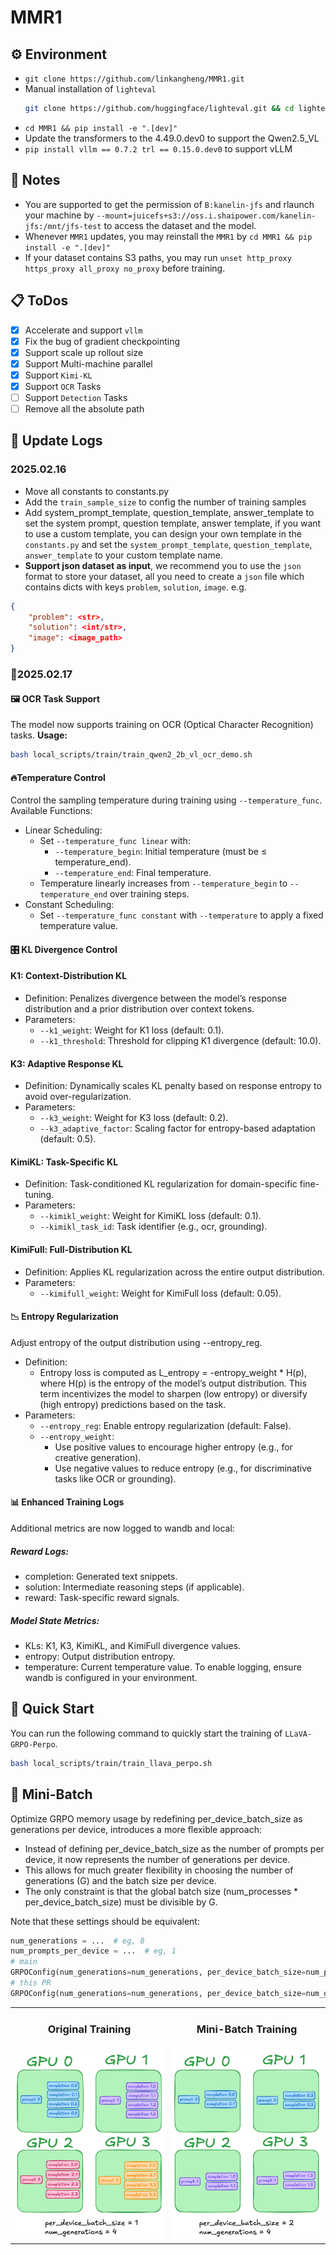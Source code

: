 # MMR1

## ⚙️ **Environment**

- `git clone https://github.com/linkangheng/MMR1.git`
- Manual installation of `lighteval`
  ```bash
  git clone https://github.com/huggingface/lighteval.git && cd lighteval && git checkout 4f381b352c0e467b5870a97d41cb66b487a2c503 && pip install ".[math]" && rm -rf lighteval
  ```
- `cd MMR1 && pip install -e ".[dev]"`
- Update the transformers to the 4.49.0.dev0 to support the Qwen2.5_VL
- `pip install vllm == 0.7.2 trl == 0.15.0.dev0` to support vLLM

## 🚨 **Notes**

- You are supported to get the permission of `B:kanelin-jfs` and rlaunch your machine by `--mount=juicefs+s3://oss.i.shaipower.com/kanelin-jfs:/mnt/jfs-test` to access the dataset and the model.
- Whenever `MMR1` updates, you may reinstall the `MMR1` by `cd MMR1 && pip install -e ".[dev]"`
- If your dataset contains S3 paths, you may run `unset http_proxy https_proxy all_proxy no_proxy` before training.

## 📋 **ToDos**

- [x] Accelerate and support `vllm`
- [x] Fix the bug of gradient checkpointing
- [x] Support scale up rollout size
- [x] Support Multi-machine parallel
- [x] Support `Kimi-KL`
- [x] Support `OCR` Tasks
- [ ] Support `Detection` Tasks
- [ ] Remove all the absolute path

## 📅 **Update Logs**
### 2025.02.16
- Move all constants to constants.py
- Add the `train_sample_size` to config the number of training samples
- Add system_prompt_template, question_template, answer_template to set the system prompt, question template, answer template, if you want to use a custom template, you can design your own template in the `constants.py` and set the `system_prompt_template`, `question_template`, `answer_template` to your custom template name.
- **Support json dataset as input**, we recommend you to use the `json` format to store your dataset, all you need to create a `json` file which contains dicts with keys `problem`, `solution`, `image`. e.g.
```json
{
    "problem": <str>,
    "solution": <int/str>,
    "image": <image_path>
}
```

### 🤯2025.02.17
#### 🖼️ OCR Task Support
The model now supports training on OCR (Optical Character Recognition) tasks.
**Usage:**
```bash
bash local_scripts/train/train_qwen2_2b_vl_ocr_demo.sh
```
#### 🔥Temperature Control
Control the sampling temperature during training using `--temperature_func`.
Available Functions:
- Linear Scheduling:
  - Set `--temperature_func linear` with:
    - `--temperature_begin`: Initial temperature (must be ≤ temperature_end).
    - `--temperature_end`: Final temperature.
  - Temperature linearly increases from `--temperature_begin` to `--temperature_end` over training steps.
- Constant Scheduling:
  - Set `--temperature_func constant` with `--temperature` to apply a fixed temperature value.

#### 🎛️ KL Divergence Control

#### K1: Context-Distribution KL
- Definition: Penalizes divergence between the model’s response distribution and a prior distribution over context tokens.
- Parameters:
  - `--k1_weight`: Weight for K1 loss (default: 0.1).
  - `--k1_threshold`: Threshold for clipping K1 divergence (default: 10.0).

#### K3: Adaptive Response KL
- Definition: Dynamically scales KL penalty based on response entropy to avoid over-regularization.
- Parameters:
  - `--k3_weight`: Weight for K3 loss (default: 0.2).
  - `--k3_adaptive_factor`: Scaling factor for entropy-based adaptation (default: 0.5).

#### KimiKL: Task-Specific KL
- Definition: Task-conditioned KL regularization for domain-specific fine-tuning.
- Parameters:
  - `--kimikl_weight`: Weight for KimiKL loss (default: 0.1).
  - `--kimikl_task_id`: Task identifier (e.g., ocr, grounding).

#### KimiFull: Full-Distribution KL
- Definition: Applies KL regularization across the entire output distribution.
- Parameters:
  - `--kimifull_weight`: Weight for KimiFull loss (default: 0.05).


#### 📉 Entropy Regularization
Adjust entropy of the output distribution using --entropy_reg.
- Definition:
  - Entropy loss is computed as L_entropy = -entropy_weight * H(p), where H(p) is the entropy of the model’s output distribution. This term incentivizes the model to sharpen (low entropy) or diversify (high entropy) predictions based on the task.
- Parameters:
  - `--entropy_reg`: Enable entropy regularization (default: False).
  - `--entropy_weight`:
    - Use positive values to encourage higher entropy (e.g., for creative generation).
    - Use negative values to reduce entropy (e.g., for discriminative tasks like OCR or grounding).

#### 📊 Enhanced Training Logs
Additional metrics are now logged to wandb and local:

##### Reward Logs:
- completion: Generated text snippets.
- solution: Intermediate reasoning steps (if applicable).
- reward: Task-specific reward signals.

##### Model State Metrics:
- KLs: K1, K3, KimiKL, and KimiFull divergence values.
- entropy: Output distribution entropy.
- temperature: Current temperature value.
To enable logging, ensure wandb is configured in your environment.

## 🚀 **Quick Start**

You can run the following command to quickly start the training of `LLaVA-GRPO-Perpo`.

```bash
bash local_scripts/train/train_llava_perpo.sh
```

## 🥩 **Mini-Batch**
Optimize GRPO memory usage by redefining per_device_batch_size as generations per device, introduces a more flexible approach:

- Instead of defining per_device_batch_size as the number of prompts per device, it now represents the number of generations per device.
- This allows for much greater flexibility in choosing the number of generations (G) and the batch size per device.
- The only constraint is that the global batch size (num_processes * per_device_batch_size) must be divisible by G.

Note that these settings should be equivalent:

```python
num_generations = ...  # eg, 8
num_prompts_per_device = ...  # eg, 1
# main
GRPOConfig(num_generations=num_generations, per_device_batch_size=num_prompts_per_device, ...)
# this PR
GRPOConfig(num_generations=num_generations, per_device_batch_size=num_generations*num_prompts_per_device, ...)
```

<table align="center" cellpadding="0" cellspacing="0">
  <tr>
    <td align="center"><h3>Original Training</h3></td>
    <td align="center"><h3>Mini-Batch Training</h3></td>
  </tr>
  <tr>
    <td><img src="./assets/original_training.png"></td>
    <td><img src="./assets/mini_batch_training.png"></td>
  </tr>
</table>
